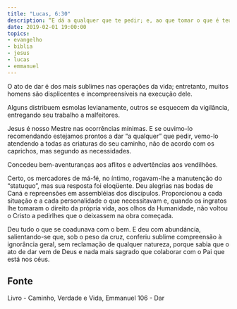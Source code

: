 ```yaml
---
title: "Lucas, 6:30"
description: “E dá a qualquer que te pedir; e, ao que tomar o que é teu, não lho tornes a pedir.” — Jesus
date: 2019-02-01 19:00:00
topics: 
- evangelho
- biblia
- jesus
- lucas
- emmanuel
---
```


O ato de dar é dos mais sublimes nas operações da vida; entretanto,
muitos homens são displicentes e incompreensíveis na execução dele.

Alguns distribuem esmolas levianamente, outros se esquecem da
vigilância, entregando seu trabalho a malfeitores.

Jesus é nosso Mestre nas ocorrências mínimas. E se ouvimo-lo
recomendando estejamos prontos a dar “a qualquer” que pedir, vemo-lo
atendendo a todas as criaturas do seu caminho, não de acordo com os
caprichos, mas segundo as necessidades.

Concedeu bem-aventuranças aos aflitos e advertências aos vendilhões.

Certo, os mercadores de má-fé, no íntimo, rogavam-lhe a manutenção do
“statuquo”, mas sua resposta foi eloqüente. Deu alegrias nas bodas de Caná e
repreensões em assembléias dos discípulos. Proporcionou a cada situação e a cada
personalidade o que necessitavam e, quando os ingratos lhe tomaram o direito da
própria vida, aos olhos da Humanidade, não voltou o Cristo a pedirlhes que o
deixassem na obra começada.

Deu tudo o que se coadunava com o bem. E deu com abundáncía, salientando-se que,
sob o peso da cruz, conferiu sublime compreensão à ignorância geral, sem
reclamação de qualquer natureza, porque sabia que o ato de dar vem de Deus e
nada mais sagrado que colaborar com o Pai que está nos céus.


## Fonte
Livro - Caminho, Verdade e Vida, Emmanuel
106 - Dar
